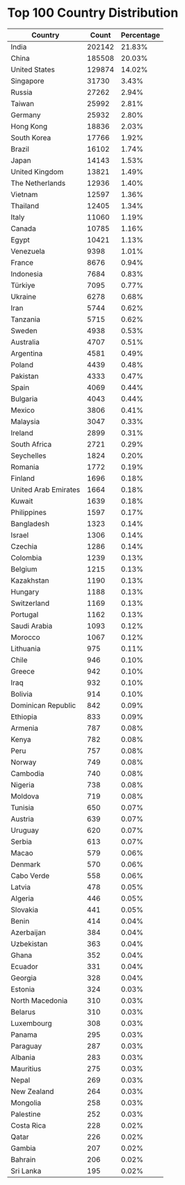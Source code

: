 # Top 100 Country Distribution
| Country | Count | Percentage |
|----|----|----|
| India | 202142 | 21.83% |
| China | 185508 | 20.03% |
| United States | 129874 | 14.02% |
| Singapore | 31730 | 3.43% |
| Russia | 27262 | 2.94% |
| Taiwan | 25992 | 2.81% |
| Germany | 25932 | 2.80% |
| Hong Kong | 18836 | 2.03% |
| South Korea | 17766 | 1.92% |
| Brazil | 16102 | 1.74% |
| Japan | 14143 | 1.53% |
| United Kingdom | 13821 | 1.49% |
| The Netherlands | 12936 | 1.40% |
| Vietnam | 12597 | 1.36% |
| Thailand | 12405 | 1.34% |
| Italy | 11060 | 1.19% |
| Canada | 10785 | 1.16% |
| Egypt | 10421 | 1.13% |
| Venezuela | 9398 | 1.01% |
| France | 8676 | 0.94% |
| Indonesia | 7684 | 0.83% |
| Türkiye | 7095 | 0.77% |
| Ukraine | 6278 | 0.68% |
| Iran | 5744 | 0.62% |
| Tanzania | 5715 | 0.62% |
| Sweden | 4938 | 0.53% |
| Australia | 4707 | 0.51% |
| Argentina | 4581 | 0.49% |
| Poland | 4439 | 0.48% |
| Pakistan | 4333 | 0.47% |
| Spain | 4069 | 0.44% |
| Bulgaria | 4043 | 0.44% |
| Mexico | 3806 | 0.41% |
| Malaysia | 3047 | 0.33% |
| Ireland | 2899 | 0.31% |
| South Africa | 2721 | 0.29% |
| Seychelles | 1824 | 0.20% |
| Romania | 1772 | 0.19% |
| Finland | 1696 | 0.18% |
| United Arab Emirates | 1664 | 0.18% |
| Kuwait | 1639 | 0.18% |
| Philippines | 1597 | 0.17% |
| Bangladesh | 1323 | 0.14% |
| Israel | 1306 | 0.14% |
| Czechia | 1286 | 0.14% |
| Colombia | 1239 | 0.13% |
| Belgium | 1215 | 0.13% |
| Kazakhstan | 1190 | 0.13% |
| Hungary | 1188 | 0.13% |
| Switzerland | 1169 | 0.13% |
| Portugal | 1162 | 0.13% |
| Saudi Arabia | 1093 | 0.12% |
| Morocco | 1067 | 0.12% |
| Lithuania | 975 | 0.11% |
| Chile | 946 | 0.10% |
| Greece | 942 | 0.10% |
| Iraq | 932 | 0.10% |
| Bolivia | 914 | 0.10% |
| Dominican Republic | 842 | 0.09% |
| Ethiopia | 833 | 0.09% |
| Armenia | 787 | 0.08% |
| Kenya | 782 | 0.08% |
| Peru | 757 | 0.08% |
| Norway | 749 | 0.08% |
| Cambodia | 740 | 0.08% |
| Nigeria | 738 | 0.08% |
| Moldova | 719 | 0.08% |
| Tunisia | 650 | 0.07% |
| Austria | 639 | 0.07% |
| Uruguay | 620 | 0.07% |
| Serbia | 613 | 0.07% |
| Macao | 579 | 0.06% |
| Denmark | 570 | 0.06% |
| Cabo Verde | 558 | 0.06% |
| Latvia | 478 | 0.05% |
| Algeria | 446 | 0.05% |
| Slovakia | 441 | 0.05% |
| Benin | 414 | 0.04% |
| Azerbaijan | 384 | 0.04% |
| Uzbekistan | 363 | 0.04% |
| Ghana | 352 | 0.04% |
| Ecuador | 331 | 0.04% |
| Georgia | 328 | 0.04% |
| Estonia | 324 | 0.03% |
| North Macedonia | 310 | 0.03% |
| Belarus | 310 | 0.03% |
| Luxembourg | 308 | 0.03% |
| Panama | 295 | 0.03% |
| Paraguay | 287 | 0.03% |
| Albania | 283 | 0.03% |
| Mauritius | 275 | 0.03% |
| Nepal | 269 | 0.03% |
| New Zealand | 264 | 0.03% |
| Mongolia | 258 | 0.03% |
| Palestine | 252 | 0.03% |
| Costa Rica | 228 | 0.02% |
| Qatar | 226 | 0.02% |
| Gambia | 207 | 0.02% |
| Bahrain | 206 | 0.02% |
| Sri Lanka | 195 | 0.02% |
